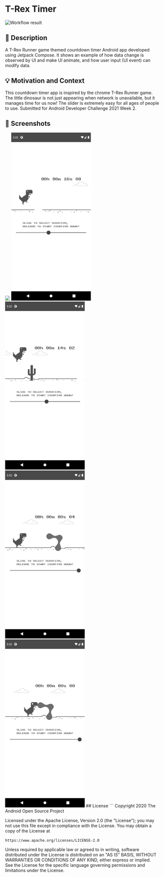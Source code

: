 # T-Rex Timer

<!--- Replace <OWNER> with your Github Username and <REPOSITORY> with the name of your repository. -->
<!--- You can find both of these in the url bar when you open your repository in github. -->
![Workflow result](https://github.com/sweetbot/t-rex-timer/workflows/Check/badge.svg)

## :scroll: Description
<!--- Describe your app in one or two sentences -->
A T-Rex Runner game themed countdown timer Android app developed using Jetpack Compose.
It shows an example of how data change is observed by UI and make UI animate, and how user input (UI event) can modify data.

## :bulb: Motivation and Context
<!--- Optionally point readers to interesting parts of your submission. -->
<!--- What are you especially proud of? -->
This countdown timer app is inspired by the chrome T-Rex Runner game. 
The little dinosaur is not just appearing when network is unavailable, but it manages time for us now!
The slider is extremely easy for all ages of people to use. 
Submitted for Android Developer Challenge 2021 Week 2. 

## :camera_flash: Screenshots
<!-- You can add more screenshots here if you like -->
<img src="/results/t-rex-timer.gif" width="260">
<img src="/results/screenshot_1.png" width="260">&emsp;<img src="/results/screenshot_2.png" width="260">
<img src="/results/screenshot_3.png" width="260">&emsp;<img src="/results/screenshot_4.png" width="260">
## License
```
Copyright 2020 The Android Open Source Project

Licensed under the Apache License, Version 2.0 (the "License");
you may not use this file except in compliance with the License.
You may obtain a copy of the License at

    https://www.apache.org/licenses/LICENSE-2.0

Unless required by applicable law or agreed to in writing, software
distributed under the License is distributed on an "AS IS" BASIS,
WITHOUT WARRANTIES OR CONDITIONS OF ANY KIND, either express or implied.
See the License for the specific language governing permissions and
limitations under the License.
```
